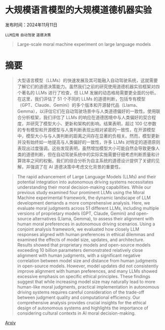 # 大规模语言模型的大规模道德机器实验

发布时间：2024年11月11日

`LLM应用` `自动驾驶` `道德决策`

> Large-scale moral machine experiment on large language models

# 摘要

> 大型语言模型（LLMs）的快速发展及其可能融入自动驾驶系统，这就需要了解它们的道德决策能力。虽然我们之前的研究使用道德机器实验框架对四个著名的 LLMs 进行了检查，但 LLM 发展的动态格局需要更全面的分析。在这里，我们评估了 51 个不同的 LLMs 的道德判断，包括专有模型（GPT、Claude、Gemini）的多个版本和开源替代品（Llama、Gemma），以评估它们在自动驾驶场景中与人类道德偏好的一致性。使用联合分析框架，我们评估了 LLMs 的响应在道德困境中与人类偏好的契合程度，并研究了模型大小、更新和架构的影响。结果表明，超过 100 亿参数的专有模型和开源模型与人类判断表现出相对紧密的一致性，在开源模型中，模型大小与与人类判断的距离之间存在显著的负相关。然而，模型更新并没有始终如一地提高与人类偏好的一致性，许多 LLMs 对特定的道德原则表现出过度强调。这些发现表明，虽然增加模型大小可能自然会导致更像人类的道德判断，但在自动驾驶系统中的实际实施需要仔细考虑判断质量和计算效率之间的权衡。我们的综合分析为自主系统的道德设计提供了关键的见解，并强调了在 AI 道德决策中考虑文化背景的重要性。

> The rapid advancement of Large Language Models (LLMs) and their potential integration into autonomous driving systems necessitates understanding their moral decision-making capabilities. While our previous study examined four prominent LLMs using the Moral Machine experimental framework, the dynamic landscape of LLM development demands a more comprehensive analysis. Here, we evaluate moral judgments across 51 different LLMs, including multiple versions of proprietary models (GPT, Claude, Gemini) and open-source alternatives (Llama, Gemma), to assess their alignment with human moral preferences in autonomous driving scenarios. Using a conjoint analysis framework, we evaluated how closely LLM responses aligned with human preferences in ethical dilemmas and examined the effects of model size, updates, and architecture. Results showed that proprietary models and open-source models exceeding 10 billion parameters demonstrated relatively close alignment with human judgments, with a significant negative correlation between model size and distance from human judgments in open-source models. However, model updates did not consistently improve alignment with human preferences, and many LLMs showed excessive emphasis on specific ethical principles. These findings suggest that while increasing model size may naturally lead to more human-like moral judgments, practical implementation in autonomous driving systems requires careful consideration of the trade-off between judgment quality and computational efficiency. Our comprehensive analysis provides crucial insights for the ethical design of autonomous systems and highlights the importance of considering cultural contexts in AI moral decision-making.

[Arxiv](https://arxiv.org/abs/2411.06790)